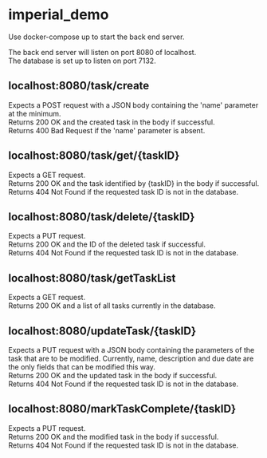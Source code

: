 # imperial_demo

Use docker-compose up to start the back end server.

The back end server will listen on port 8080 of localhost.\
The database is set up to listen on port 7132. 

## localhost:8080/task/create
Expects a POST request with a JSON body containing the 'name' parameter at the minimum.\
Returns 200 OK and the created task in the body if successful.\
Returns 400 Bad Request if the 'name' parameter is absent.

## localhost:8080/task/get/{taskID}
Expects a GET request.\
Returns 200 OK and the task identified by {taskID} in the body if successful.\
Returns 404 Not Found if the requested task ID is not in the database.

## localhost:8080/task/delete/{taskID}
Expects a PUT request.\
Returns 200 OK and the ID of the deleted task if successful.\
Returns 404 Not Found if the requested task ID is not in the database.

## localhost:8080/task/getTaskList
Expects a GET request.\
Returns 200 OK and a list of all tasks currently in the database.

## localhost:8080/updateTask/{taskID}
Expects a PUT request with a JSON body containing the parameters of the task that are to be modified. Currently, name, description and due date are the only fields that can be modified this way.\
Returns 200 OK and the updated task in the body if successful.\
Returns 404 Not Found if the requested task ID is not in the database.

## localhost:8080/markTaskComplete/{taskID}
Expects a PUT request.\
Returns 200 OK and the modified task in the body if successful.\
Returns 404 Not Found if the requested task ID is not in the database.
